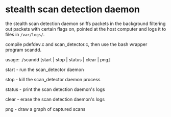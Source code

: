 stealth scan detection daemon
=====================

the stealth scan detection daemon sniffs packets in the background filtering out 
packets with certain flags on, pointed at the host computer and logs it to files
in ```/var/logs/```.

compile pdefdev.c and scan_detector.c, then use the bash wrapper program scandd.

usage: ./scandd [start | stop | status | clear | png]

start - run the scan_detector daemon

stop - kill the scan_detector daemon process

status - print the scan detection daemon's logs

clear - erase the scan detection daemon's logs

png - draw a graph of captured scans
